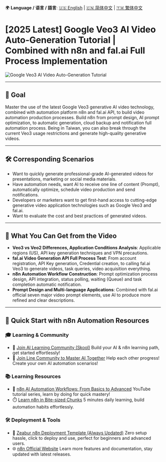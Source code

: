 🌍 **Language / 语言 / 語言**: [🇺🇸 English](./readme-en.md) | [🇨🇳 简体中文](./readme-cn.md) | [🇹🇼 繁体中文](./readme.md)

# [2025 Latest] Google Veo3 AI Video Auto-Generation Tutorial | Combined with n8n and fal.ai Full Process Implementation

![Google Veo3 AI Video Auto-Generation Tutorial](https://github.com/qwedsazxc78/ai-automation-n8n/blob/main/n8n/29-veo3-generate-video/cover.png?raw=true)

---

## 🎯 Goal

Master the use of the latest Google Veo3 generative AI video technology, combined with automation platform n8n and fal.ai API, to build video automation production processes.
Build n8n from prompt design, AI prompt optimization, to automatic generation, cloud backup and notification full automation process.
Being in Taiwan, you can also break through the current Veo3 usage restrictions and generate high-quality generative videos.

---

## 🛠️ Corresponding Scenarios

* Want to quickly generate professional-grade AI-generated videos for presentations, marketing or social media materials.
* Have automation needs, want AI to receive one line of content (Prompt), automatically optimize, schedule video production and send notifications.
* Developers or marketers want to get first-hand access to cutting-edge generative video application technologies such as Google Veo3 and fal.ai.
* Want to evaluate the cost and best practices of generated videos.

---

## 🎥 What You Can Get from the Video

* **Veo3 vs Veo2 Differences, Application Conditions Analysis**: Applicable regions (US), API key generation techniques and VPN precautions.
* **fal.ai Video Generation API Full Process Test**: From account registration, API Key generation, Credential creation, to calling fal.ai Veo3 to generate videos, task queries, video acquisition everything.
* **n8n Automation Workflow Construction**: Prompt optimization process design, API integration, status polling, waiting (Queue) and task completion automatic notification.
* **Prompt Design and Multi-language Applications**: Combined with fal.ai official seven major video prompt elements, use AI to produce more refined and clear descriptions.

---

## 🚀 Quick Start with n8n Automation Resources

### 🎓 Learning & Community

* 🔗 [Join AI Learning Community (Skool)](https://www.skool.com/ai-brain-alex/about?ref=5dde9b20e8e7432aa9a01df6e89685f4)
  Build your AI & n8n learning path, get started effortlessly!
* 🔗 [Join Line Community to Master AI Together](https://line.me/ti/g2/ZypIgLSzVPweRBgBqKvaRU10WEmnotuZOr7Lpg)
  Help each other progress! Create your own AI automation scenarios!

### 📚 Learning Resources

* 🎥 [n8n AI Automation Workflows: From Basics to Advanced](https://youtube.com/playlist?list=PLUf88uk7T54I83MBdbuXgUuA8rVklF4FA&si=wHsQw8YJu-erSdLd)
  YouTube tutorial series, learn by doing for quick mastery!
* ⏱️ [Learn n8n in Bite-sized Chunks](https://youtube.com/playlist?list=PLUf88uk7T54Iv6LV2NFgdTghaX2cPhtgH&si=G3gj2qn179ZFUqAZ)
  5 minutes daily learning, build automation habits effortlessly.

### 🛠️ Deployment & Tools

* 🧩 [Zeabur n8n Deployment Template (Always Updated)](https://zeabur.com/zh-TW/templates/0TUVZ7?referralDesktop=qwedsazxc78)
  Zero setup hassle, click to deploy and use, perfect for beginners and advanced users.
* 🌐 [n8n Official Website](https://n8n.io/)
  Learn more features and documentation, stay updated with latest releases.
